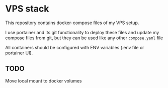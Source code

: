 # VPS stack

This repository contains docker-compose files of my VPS setup.

I use portainer and its git functionality to deploy these files and update my compose files from git, but they can be used like any other `compose.yaml` file

All containers should be configured with ENV variables (.env file or portainer UI).

## TODO

Move local mount to docker volumes